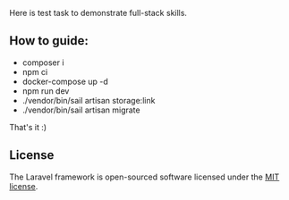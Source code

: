 <p>Here is test task to demonstrate full-stack skills.</p>

## How to guide:

- composer i
- npm ci
- docker-compose up -d
- npm run dev
- ./vendor/bin/sail artisan storage:link
- ./vendor/bin/sail artisan migrate

That's it :)

## License

The Laravel framework is open-sourced software licensed under the [MIT license](https://opensource.org/licenses/MIT).
